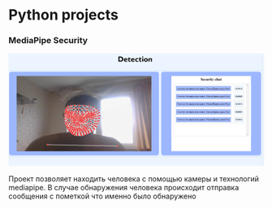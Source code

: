 # Python projects

### MediaPipe Security 

![detect](./imgForGit/img.png)

<p>Проект позволяет находить человека с помощью камеры и технологий mediapipe. В случае обнаружения человека происходит отправка сообщения с пометкой что именно было обнаружено</p>
